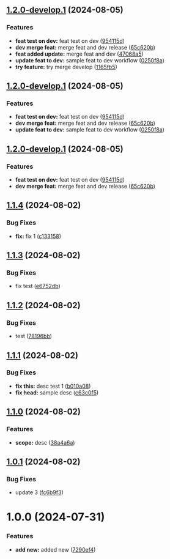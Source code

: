 ## [1.2.0-develop.1](https://github.com/rontea/theme_wf/compare/1.1.4...1.2.0-develop.1) (2024-08-05)

### Features

* **feat test on dev:** feat test on dev ([954115d](https://github.com/rontea/theme_wf/commit/954115db7242aab7e2b6dbe41ee37a31bcec2a57))
* **dev merge feat:** merge feat and dev release ([65c620b](https://github.com/rontea/theme_wf/commit/65c620b2010f33d847cd19041b62dc71b2404087))
* **feat added update:** merge feat and dev ([47068a5](https://github.com/rontea/theme_wf/commit/47068a50448c1d671cc59cb169dc008b3bf5f3c1))
* **update feat to dev:** sample feat to dev workflow ([0250f8a](https://github.com/rontea/theme_wf/commit/0250f8a83c198aca4f37f396928386be8263129c))
* **try feature:** try merge develop ([1165fb5](https://github.com/rontea/theme_wf/commit/1165fb5d0f20b065a7495771d823cac56b98dca4))

## [1.2.0-develop.1](https://github.com/rontea/theme_wf/compare/1.1.4...1.2.0-develop.1) (2024-08-05)

### Features

* **feat test on dev:** feat test on dev ([954115d](https://github.com/rontea/theme_wf/commit/954115db7242aab7e2b6dbe41ee37a31bcec2a57))
* **dev merge feat:** merge feat and dev release ([65c620b](https://github.com/rontea/theme_wf/commit/65c620b2010f33d847cd19041b62dc71b2404087))
* **update feat to dev:** sample feat to dev workflow ([0250f8a](https://github.com/rontea/theme_wf/commit/0250f8a83c198aca4f37f396928386be8263129c))

## [1.2.0-develop.1](https://github.com/rontea/theme_wf/compare/1.1.4...1.2.0-develop.1) (2024-08-05)

### Features

* **feat test on dev:** feat test on dev ([954115d](https://github.com/rontea/theme_wf/commit/954115db7242aab7e2b6dbe41ee37a31bcec2a57))
* **dev merge feat:** merge feat and dev release ([65c620b](https://github.com/rontea/theme_wf/commit/65c620b2010f33d847cd19041b62dc71b2404087))

## [1.1.4](https://github.com/rontea/theme_wf/compare/1.1.3...1.1.4) (2024-08-02)

### Bug Fixes

* **fix:** fix 1 ([c133158](https://github.com/rontea/theme_wf/commit/c133158c002138ed42cc76bea0d07e1cb397acd2))

## [1.1.3](https://github.com/rontea/theme_wf/compare/1.1.2...1.1.3) (2024-08-02)

### Bug Fixes

* fix test ([e6752db](https://github.com/rontea/theme_wf/commit/e6752db7ca57a697dd682f90c0e0a5e2e6a1a9de))

## [1.1.2](https://github.com/rontea/theme_wf/compare/1.1.1...1.1.2) (2024-08-02)

### Bug Fixes

* test ([78196bb](https://github.com/rontea/theme_wf/commit/78196bb221f607846c3d3afe5968d8f830fd933f))

## [1.1.1](https://github.com/rontea/theme_wf/compare/1.1.0...1.1.1) (2024-08-02)

### Bug Fixes

* **fix this:** desc test 1 ([b010a08](https://github.com/rontea/theme_wf/commit/b010a0862d43a9c2212bf5e95d8309206470facb))
* **fix head:** sample desc ([c63c0f5](https://github.com/rontea/theme_wf/commit/c63c0f597d98ade50da5f93b41f4fb9132d5b444))

## [1.1.0](https://github.com/rontea/theme_wf/compare/1.0.1...1.1.0) (2024-08-02)

### Features

* **scope:** desc ([38a4a6a](https://github.com/rontea/theme_wf/commit/38a4a6af6b47d766b003ad9c444fa219a5ef895d))

## [1.0.1](https://github.com/rontea/theme_wf/compare/v1.0.0...1.0.1) (2024-08-02)

### Bug Fixes

* update 3 ([fc6b9f3](https://github.com/rontea/theme_wf/commit/fc6b9f3eb312831f018d446ce6227bfec1857afa))

# 1.0.0 (2024-07-31)


### Features

* **add new:** added new ([7290ef4](https://github.com/rontea/theme_wf/commit/7290ef4a65453a0f8d50c4040460359816d85342))
